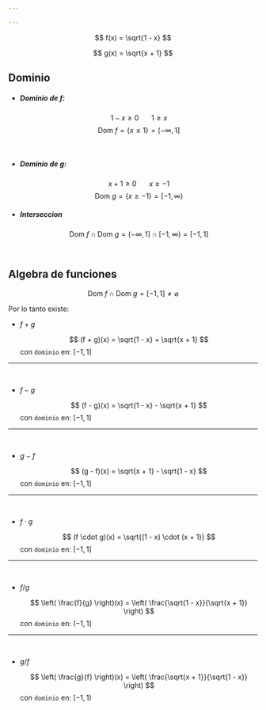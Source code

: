 ```yaml
---

---
```




$$
    f(x) = \sqrt{1 - x}
$$

$$
    g(x) = \sqrt{x + 1}
$$

## Dominio

- ##### Dominio de $f$:
    $$
        1 - x \geq 0 \hspace{20pt} 1 \geq x
    $$
    $$
        \text{Dom } f = \left\{ x \leq 1  \right\} = (-\infty, 1]
    $$

<br />

- ##### Dominio de $g$:
    $$
        x + 1 \geq 0 \hspace{20pt} x \geq -1
    $$
    $$
        \text{Dom } g = \left\{ x \geq -1  \right\} = [-1, \infty)
    $$

- ##### Interseccion

    $$
        \text{Dom } f \cap \text{Dom } g = (-\infty, 1] \cap [-1, \infty) = [-1, 1]
    $$

<br />

## Algebra de funciones

$$
\text{Dom } f \cap \text{Dom } g = [-1, 1] \neq \varnothing
$$

Por lo tanto existe:


- $f + g$

    $$
        (f + g)(x) = \sqrt{1 - x} + \sqrt{x + 1}
    $$
    con `dominio` en: $[-1, 1]$

--------
<br />

- $f - g$

    $$
        (f - g)(x) = \sqrt{1 - x} - \sqrt{x + 1}
    $$
    con `dominio` en: $[-1, 1]$

--------
<br />

- $g - f$

    $$
        (g - f)(x) = \sqrt{x + 1} - \sqrt{1 - x}
    $$
    con `dominio` en: $[-1, 1]$

--------
<br />

- $f \cdot g$

    $$
        (f \cdot g)(x) = \sqrt{(1 - x) \cdot (x + 1)}
    $$
    con `dominio` en: $[-1, 1]$

--------
<br />

- $f / g$

    $$
        \left( \frac{f}{g} \right)(x) = \left( \frac{\sqrt{1 - x}}{\sqrt{x + 1}} \right)
    $$
    con `dominio` en: $(-1, 1]$

--------
<br />

- $g / f$

    $$
        \left( \frac{g}{f} \right)(x) = \left( \frac{\sqrt{x + 1}}{\sqrt{1 - x}} \right)
    $$
    con `dominio` en: $[-1, 1)$